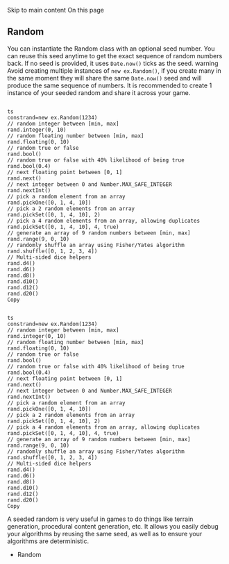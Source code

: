 Skip to main content
On this page
## Random​
You can instantiate the Random class with an optional seed number. You can reuse this seed anytime to get the exact sequence of random numbers back. If no seed is provided, it uses `Date.now()` ticks as the seed.
warning
Avoid creating multiple instances of `new ex.Random()`, if you create many in the same moment they will share the same `Date.now()` seed and will produce the same sequence of numbers.
It is recommended to create 1 instance of your seeded random and share it across your game.
```

ts
constrand=new ex.Random(1234)
// random integer between [min, max]
rand.integer(0, 10)
// random floating number between [min, max]
rand.floating(0, 10)
// random true or false
rand.bool()
// random true or false with 40% likelihood of being true
rand.bool(0.4)
// next floating point between [0, 1]
rand.next()
// next integer between 0 and Number.MAX_SAFE_INTEGER
rand.nextInt()
// pick a random element from an array
rand.pickOne([0, 1, 4, 10])
// pick a 2 random elements from an array
rand.pickSet([0, 1, 4, 10], 2)
// pick a 4 random elements from an array, allowing duplicates
rand.pickSet([0, 1, 4, 10], 4, true)
// generate an array of 9 random numbers between [min, max]
rand.range(9, 0, 10)
// randomly shuffle an array using Fisher/Yates algorithm
rand.shuffle([0, 1, 2, 3, 4])
// Multi-sided dice helpers
rand.d4()
rand.d6()
rand.d8()
rand.d10()
rand.d12()
rand.d20()
Copy
```
```

ts
constrand=new ex.Random(1234)
// random integer between [min, max]
rand.integer(0, 10)
// random floating number between [min, max]
rand.floating(0, 10)
// random true or false
rand.bool()
// random true or false with 40% likelihood of being true
rand.bool(0.4)
// next floating point between [0, 1]
rand.next()
// next integer between 0 and Number.MAX_SAFE_INTEGER
rand.nextInt()
// pick a random element from an array
rand.pickOne([0, 1, 4, 10])
// pick a 2 random elements from an array
rand.pickSet([0, 1, 4, 10], 2)
// pick a 4 random elements from an array, allowing duplicates
rand.pickSet([0, 1, 4, 10], 4, true)
// generate an array of 9 random numbers between [min, max]
rand.range(9, 0, 10)
// randomly shuffle an array using Fisher/Yates algorithm
rand.shuffle([0, 1, 2, 3, 4])
// Multi-sided dice helpers
rand.d4()
rand.d6()
rand.d8()
rand.d10()
rand.d12()
rand.d20()
Copy
```

A seeded random is very useful in games to do things like terrain generation, procedural content generation, etc. It allows you easily debug your algorithms by reusing the same seed, as well as to ensure your algorithms are deterministic.
  * Random


